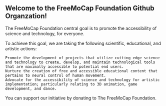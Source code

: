 ## Welcome to the FreeMoCap Foundation Github Organzation!

The FreeMoCap Foundation central goal is to promote the accessibility of science and technology, for everyone.

To achieve this goal, we are taking the following scientific, educational, and artistic actions:

    Promote the development of projects that utilize cutting edge science and technology to create, develop, and maintain technological tools that are maximally accessible to potential end users.
    Nurture the creation of free and accessible educational content that pertains to neural control of human movement.
    Advocate for the accessibility of science and technology for artistic implementation; particularly relating to 3D animation, game development, and dance.

You can support our initiative by donating to The FreeMoCap Foundation.

<!--

**Here are some ideas to get you started:**

🙋‍♀️ A short introduction - what is your organization all about?
🌈 Contribution guidelines - how can the community get involved?
👩‍💻 Useful resources - where can the community find your docs? Is there anything else the community should know?
🍿 Fun facts - what does your team eat for breakfast?
🧙 Remember, you can do mighty things with the power of [Markdown](https://docs.github.com/github/writing-on-github/getting-started-with-writing-and-formatting-on-github/basic-writing-and-formatting-syntax)
-->
